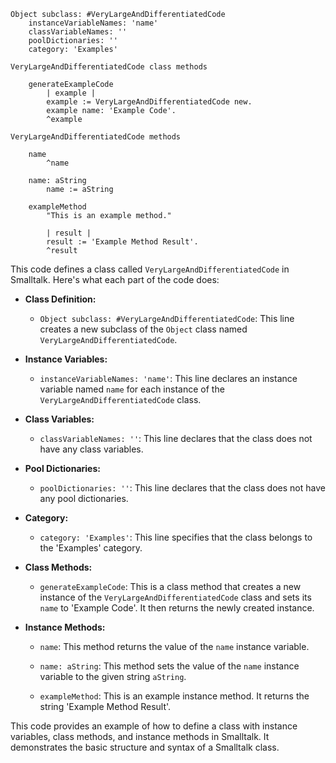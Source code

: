 ```smalltalk
Object subclass: #VeryLargeAndDifferentiatedCode
    instanceVariableNames: 'name'
    classVariableNames: ''
    poolDictionaries: ''
    category: 'Examples'

VeryLargeAndDifferentiatedCode class methods

    generateExampleCode
        | example |
        example := VeryLargeAndDifferentiatedCode new.
        example name: 'Example Code'.
        ^example

VeryLargeAndDifferentiatedCode methods

    name
        ^name

    name: aString
        name := aString

    exampleMethod
        "This is an example method."

        | result |
        result := 'Example Method Result'.
        ^result
```

This code defines a class called `VeryLargeAndDifferentiatedCode` in Smalltalk. Here's what each part of the code does:

- **Class Definition:**
  - `Object subclass: #VeryLargeAndDifferentiatedCode`: This line creates a new subclass of the `Object` class named `VeryLargeAndDifferentiatedCode`.

- **Instance Variables:**
  - `instanceVariableNames: 'name'`: This line declares an instance variable named `name` for each instance of the `VeryLargeAndDifferentiatedCode` class.

- **Class Variables:**
  - `classVariableNames: ''`: This line declares that the class does not have any class variables.

- **Pool Dictionaries:**
  - `poolDictionaries: ''`: This line declares that the class does not have any pool dictionaries.

- **Category:**
  - `category: 'Examples'`: This line specifies that the class belongs to the 'Examples' category.

- **Class Methods:**
  - `generateExampleCode`: This is a class method that creates a new instance of the `VeryLargeAndDifferentiatedCode` class and sets its `name` to 'Example Code'. It then returns the newly created instance.

- **Instance Methods:**
  - `name`: This method returns the value of the `name` instance variable.

  - `name: aString`: This method sets the value of the `name` instance variable to the given string `aString`.

  - `exampleMethod`: This is an example instance method. It returns the string 'Example Method Result'.

This code provides an example of how to define a class with instance variables, class methods, and instance methods in Smalltalk. It demonstrates the basic structure and syntax of a Smalltalk class.